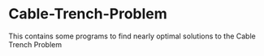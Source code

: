 # Cable-Trench-Problem
This contains some programs to find nearly optimal solutions to the Cable Trench Problem
